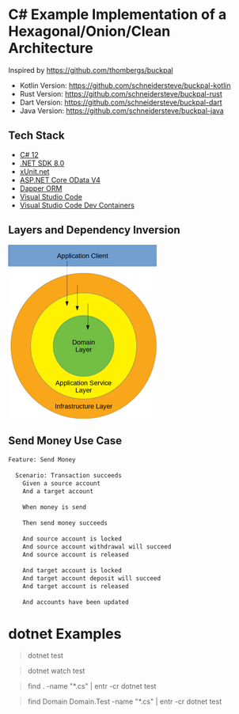 # C# Example Implementation of a Hexagonal/Onion/Clean Architecture

Inspired by https://github.com/thombergs/buckpal

- Kotlin Version: https://github.com/schneidersteve/buckpal-kotlin
- Rust Version: https://github.com/schneidersteve/buckpal-rust
- Dart Version: https://github.com/schneidersteve/buckpal-dart
- Java Version: https://github.com/schneidersteve/buckpal-java

## Tech Stack

* [C# 12](https://learn.microsoft.com/en-us/dotnet/csharp/whats-new/csharp-12)
* [.NET SDK 8.0](https://dotnet.microsoft.com)
* [xUnit.net](https://xunit.net)
* [ASP.NET Core OData V4](https://learn.microsoft.com/en-us/odata/webapi-8/overview)
* [Dapper ORM](https://github.com/DapperLib/Dapper)
* [Visual Studio Code](https://code.visualstudio.com)
* [Visual Studio Code Dev Containers](https://code.visualstudio.com/docs/devcontainers/containers#_quick-start-open-a-git-repository-or-github-pr-in-an-isolated-container-volume)

## Layers and Dependency Inversion

![Dependency Inversion](di.png)

## Send Money Use Case

```gherkin
Feature: Send Money

  Scenario: Transaction succeeds
    Given a source account
    And a target account

    When money is send

    Then send money succeeds

    And source account is locked
    And source account withdrawal will succeed
    And source account is released

    And target account is locked
    And target account deposit will succeed
    And target account is released

    And accounts have been updated
```

# dotnet Examples

> dotnet test

> dotnet watch test

> find . -name "*.cs" | entr -cr dotnet test

> find Domain Domain.Test -name "*.cs" | entr -cr dotnet test
